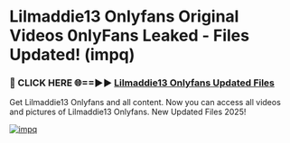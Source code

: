 # Lilmaddie13 Onlyfans Original Videos 0nlyFans Leaked - Files Updated! (impq)

<h3>🔴 CLICK HERE 🌐==►► <a href="https://tinyurl.com/2jnfzry5" rel="nofollow">Lilmaddie13 Onlyfans Updated Files</a></h3>

Get Lilmaddie13 Onlyfans and all content. Now you can access all videos and pictures of Lilmaddie13 Onlyfans. New Updated Files 2025!

[![impq](https://i.imgur.com/GyGTBgg.gif)](https://tinyurl.com/2jnfzry5)
